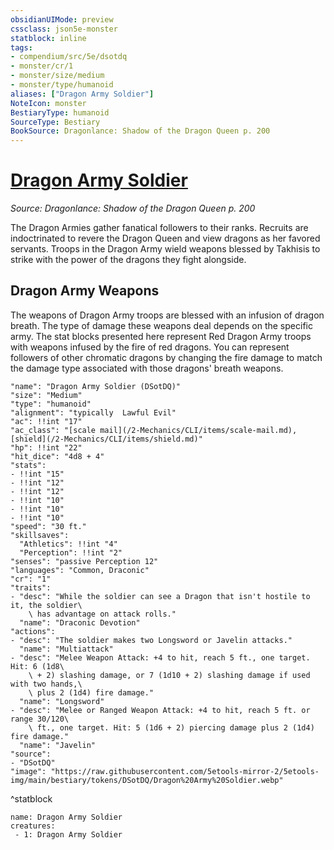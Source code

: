 ```yaml
---
obsidianUIMode: preview
cssclass: json5e-monster
statblock: inline
tags:
- compendium/src/5e/dsotdq
- monster/cr/1
- monster/size/medium
- monster/type/humanoid
aliases: ["Dragon Army Soldier"]
NoteIcon: monster
BestiaryType: humanoid
SourceType: Bestiary
BookSource: Dragonlance: Shadow of the Dragon Queen p. 200
---
```

# [Dragon Army Soldier](2-Mechanics\CLI\bestiary\humanoid/dragon-army-soldier-dsotdq.md)
*Source: Dragonlance: Shadow of the Dragon Queen p. 200*  

The Dragon Armies gather fanatical followers to their ranks. Recruits are indoctrinated to revere the Dragon Queen and view dragons as her favored servants. Troops in the Dragon Army wield weapons blessed by Takhisis to strike with the power of the dragons they fight alongside.

## Dragon Army Weapons

The weapons of Dragon Army troops are blessed with an infusion of dragon breath. The type of damage these weapons deal depends on the specific army. The stat blocks presented here represent Red Dragon Army troops with weapons infused by the fire of red dragons. You can represent followers of other chromatic dragons by changing the fire damage to match the damage type associated with those dragons' breath weapons.

```statblock
"name": "Dragon Army Soldier (DSotDQ)"
"size": "Medium"
"type": "humanoid"
"alignment": "typically  Lawful Evil"
"ac": !!int "17"
"ac_class": "[scale mail](/2-Mechanics/CLI/items/scale-mail.md), [shield](/2-Mechanics/CLI/items/shield.md)"
"hp": !!int "22"
"hit_dice": "4d8 + 4"
"stats":
- !!int "15"
- !!int "12"
- !!int "12"
- !!int "10"
- !!int "10"
- !!int "10"
"speed": "30 ft."
"skillsaves":
  "Athletics": !!int "4"
  "Perception": !!int "2"
"senses": "passive Perception 12"
"languages": "Common, Draconic"
"cr": "1"
"traits":
- "desc": "While the soldier can see a Dragon that isn't hostile to it, the soldier\
    \ has advantage on attack rolls."
  "name": "Draconic Devotion"
"actions":
- "desc": "The soldier makes two Longsword or Javelin attacks."
  "name": "Multiattack"
- "desc": "Melee Weapon Attack: +4 to hit, reach 5 ft., one target. Hit: 6 (1d8\
    \ + 2) slashing damage, or 7 (1d10 + 2) slashing damage if used with two hands,\
    \ plus 2 (1d4) fire damage."
  "name": "Longsword"
- "desc": "Melee or Ranged Weapon Attack: +4 to hit, reach 5 ft. or range 30/120\
    \ ft., one target. Hit: 5 (1d6 + 2) piercing damage plus 2 (1d4) fire damage."
  "name": "Javelin"
"source":
- "DSotDQ"
"image": "https://raw.githubusercontent.com/5etools-mirror-2/5etools-img/main/bestiary/tokens/DSotDQ/Dragon%20Army%20Soldier.webp"
```
^statblock

```encounter-table
name: Dragon Army Soldier
creatures:
 - 1: Dragon Army Soldier
```